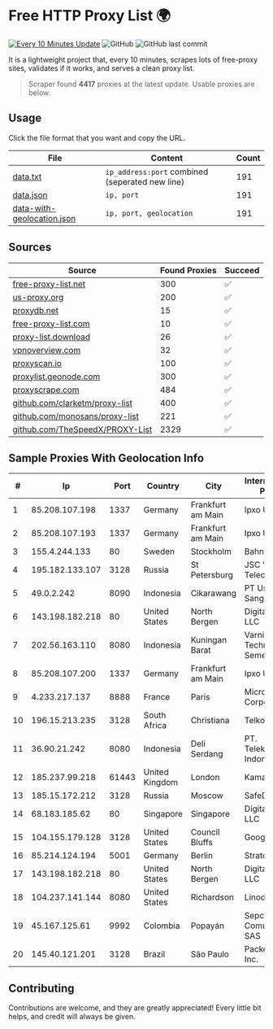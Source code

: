 
# Free HTTP Proxy List 🌍

[![Every 10 Minutes Update](https://github.com/mertguvencli/http-proxy-list/actions/workflows/main.yml/badge.svg?branch=main)](https://github.com/mertguvencli/http-proxy-list/actions/workflows/main.yml)
![GitHub](https://img.shields.io/github/license/mertguvencli/http-proxy-list)
![GitHub last commit](https://img.shields.io/github/last-commit/mertguvencli/http-proxy-list)

It is a lightweight project that, every 10 minutes, scrapes lots of free-proxy sites, validates if it works, and serves a clean proxy list.


> Scraper found **4417** proxies at the latest update. Usable proxies are below.

## Usage

Click the file format that you want and copy the URL.


|File|Content|Count|
|----|-------|-----|
|[data.txt](https://raw.githubusercontent.com/mertguvencli/http-proxy-list/main/proxy-list/data.txt)|`ip_address:port` combined (seperated new line)|191|
|[data.json](https://raw.githubusercontent.com/mertguvencli/http-proxy-list/main/proxy-list/data.json)|`ip, port`|191|
|[data-with-geolocation.json](https://raw.githubusercontent.com/mertguvencli/http-proxy-list/main/proxy-list/data-with-geolocation.json)|`ip, port, geolocation`|191|

## Sources

|Source|Found Proxies|Succeed|
|------|-------------|-------|
|[free-proxy-list.net](https://free-proxy-list.net)|300|✅|
|[us-proxy.org](https://www.us-proxy.org)|200|✅|
|[proxydb.net](http://proxydb.net)|15|✅|
|[free-proxy-list.com](https://free-proxy-list.com/?page=&port=&type%5B%5D=http&type%5B%5D=https&up_time=0&search=Search)|10|✅|
|[proxy-list.download](https://www.proxy-list.download/HTTP)|26|✅|
|[vpnoverview.com](https://vpnoverview.com/privacy/anonymous-browsing/free-proxy-servers)|32|✅|
|[proxyscan.io](https://www.proxyscan.io)|100|✅|
|[proxylist.geonode.com](https://proxylist.geonode.com/api/proxy-list?limit=300&page=1&sort_by=lastChecked&sort_type=desc&protocols=http,https)|300|✅|
|[proxyscrape.com](https://api.proxyscrape.com/v2/?request=displayproxies&protocol=http&timeout=10000&country=all&ssl=all&anonymity=all)|484|✅|
|[github.com/clarketm/proxy-list](https://raw.githubusercontent.com/clarketm/proxy-list/master/proxy-list-raw.txt)|400|✅|
|[github.com/monosans/proxy-list](https://raw.githubusercontent.com/monosans/proxy-list/main/proxies/http.txt)|221|✅|
|[github.com/TheSpeedX/PROXY-List](https://raw.githubusercontent.com/TheSpeedX/PROXY-List/master/http.txt)|2329|✅|


## Sample Proxies With Geolocation Info

|#|Ip|Port|Country|City|Internet Service Provider|
|-|--|----|-------|----|-------------------------|
|1|85.208.107.198|1337|Germany|Frankfurt am Main|Ipxo UK Limited|
|2|85.208.107.193|1337|Germany|Frankfurt am Main|Ipxo UK Limited|
|3|155.4.244.133|80|Sweden|Stockholm|Bahnhof AB|
|4|195.182.133.107|3128|Russia|St Petersburg|JSC "Severen-Telecom"|
|5|49.0.2.242|8090|Indonesia|Cikarawang|PT Usaha Adi Sanggoro|
|6|143.198.182.218|80|United States|North Bergen|DigitalOcean, LLC|
|7|202.56.163.110|8080|Indonesia|Kuningan Barat|Varnion Technology Semesta|
|8|85.208.107.200|1337|Germany|Frankfurt am Main|Ipxo UK Limited|
|9|4.233.217.137|8888|France|Paris|Microsoft Corporation|
|10|196.15.213.235|3128|South Africa|Christiana|Telkom SA Ltd.|
|11|36.90.21.242|8080|Indonesia|Deli Serdang|PT. Telekomunikasi Indonesia|
|12|185.237.99.218|61443|United Kingdom|London|Kamatera Inc|
|13|185.15.172.212|3128|Russia|Moscow|SafeData LLC|
|14|68.183.185.62|80|Singapore|Singapore|DigitalOcean, LLC|
|15|104.155.179.128|3128|United States|Council Bluffs|Google LLC|
|16|85.214.124.194|5001|Germany|Berlin|Strato AG|
|17|143.198.182.218|80|United States|North Bergen|DigitalOcean, LLC|
|18|104.237.141.144|8080|United States|Richardson|Linode, LLC|
|19|45.167.125.61|9992|Colombia|Popayán|Sepcom Comunicaciones SAS|
|20|145.40.121.201|3128|Brazil|São Paulo|Packet Host, Inc.|



## Contributing

Contributions are welcome, and they are greatly appreciated! Every
little bit helps, and credit will always be given.

